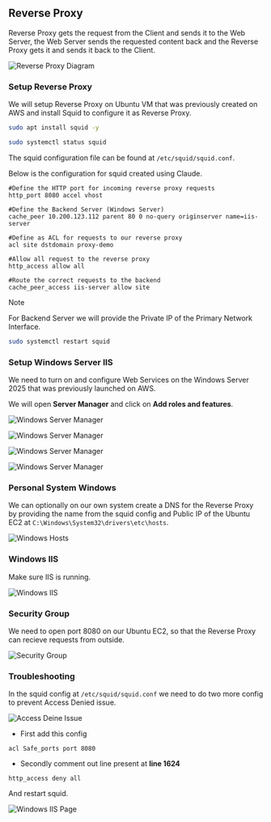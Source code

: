 ## Reverse Proxy

Reverse Proxy gets the request from the Client and sends it to the Web Server, the Web Server sends the requested content back and the Reverse Proxy gets it and sends it back to the Client.

![Reverse Proxy Diagram](/assets/rp_dia.png)


### Setup Reverse Proxy

We will setup Reverse Proxy on Ubuntu VM that was previously created on AWS and install Squid to configure it as Reverse Proxy.

```sh
sudo apt install squid -y
```
```sh
sudo systemctl status squid
```

The squid configuration file can be found at `/etc/squid/squid.conf`.

Below is the configuration for squid created using Claude.

```text
#Define the HTTP port for incoming reverse proxy requests
http_port 8080 accel vhost

#Define the Backend Server (Windows Server)
cache_peer 10.200.123.112 parent 80 0 no-query originserver name=iis-server

#Define as ACL for requests to our reverse proxy
acl site dstdomain proxy-demo

#Allow all request to the reverse proxy
http_access allow all

#Route the correct requests to the backend
cache_peer_access iis-server allow site
```

> [!NOTE]
> For Backend Server we will provide the Private IP of the Primary Network Interface.

```sh
sudo systemctl restart squid
```


### Setup Windows Server IIS

We need to turn on and configure Web Services on the Windows Server 2025 that was previously launched on AWS.

We will open **Server Manager** and click on **Add roles and features**.

![Windows Server Manager](/assets/rp_win_ser_man-1.png)

![Windows Server Manager](/assets/rp_win_ser_man-2.png)

![Windows Server Manager](/assets/rp_win_ser_man-3.png)

![Windows Server Manager](/assets/rp_win_ser_man-4.png)


### Personal System Windows

We can optionally on our own system create a DNS for the Reverse Proxy by providing the name from the squid config and Public IP of the Ubuntu EC2 at `C:\Windows\System32\drivers\etc\hosts`.

![Windows Hosts](/assets/rp_win_hosts.png)


### Windows IIS

Make sure IIS is running.

![Windows IIS](/assets/rp_win_iis.png)


### Security Group

We need to open port 8080 on our Ubuntu EC2, so that the Reverse Proxy can recieve requests from outside.

![Security Group](/assets/rp_sg.png)


### Troubleshooting

In the squid config at `/etc/squid/squid.conf` we need to do two more config to prevent Access Denied issue.

![Access Deine Issue](/assets/rp_error.png)

- First add this config

```text
acl Safe_ports port 8080
```

- Secondly comment out line present at **line 1624**

```text
http_access deny all
```

And restart squid.

![Windows IIS Page](/assets/rp_iis_page.png)
